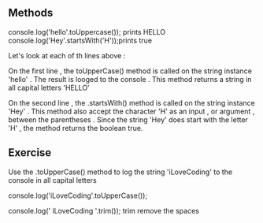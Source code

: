 ## Methods

console.log('hello'.toUppercase()); prints HELLO
console.log('Hey'.startsWith('H'));prints true

Let's look at each of th lines above :

On the first line , the toUpperCase() method is called on the string instance 'hello' .
The result is looged to the console . This method returns a string in all capital letters 'HELLO'

On the second line , the .startsWith() method is called on the string instance 'Hey' . 
This method also accept the character 'H' as an input , or argument , between the parentheses . Since the string 'Hey'
does start with the letter 'H' , the method returns the boolean true.

## Exercise 
Use the .toUpperCase() method to log the string 'iLoveCoding' to the console in all capital letters

console.log('iLoveCoding'.toUpperCase());

console.log('        iLoveCoding       '.trim());    trim remove the spaces
